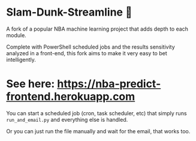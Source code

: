 # Slam-Dunk-Streamline 🏀
A fork of a popular NBA machine learning project that adds depth to each module.

Complete with PowerShell scheduled jobs and the results sensitivity analyzed in a front-end, this fork aims to make it very easy to bet intelligently.

# See here: https://nba-predict-frontend.herokuapp.com

You can start a scheduled job (cron, task scheduler, etc) that simply runs ```run_and_email.py``` and everything else is handled.

Or you can just run the file manually and wait for the email, that works too.
